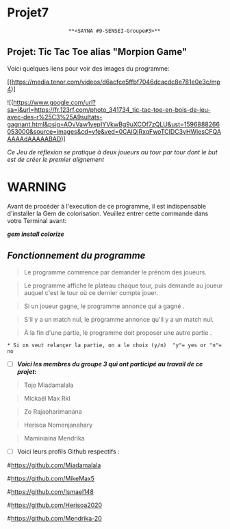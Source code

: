 # Projet7

						**<SAYNA #9-SENSEI-Groupe#3>**
			   

## Projet: Tic Tac Toe alias "Morpion Game"

Voici quelques liens pour voir des images du programme:

[(https://media.tenor.com/videos/d6acfce5ffbf7046dcacdc8e781e0e3c/mp4)]

![(https://www.google.com/url?sa=i&url=https://fr.123rf.com/photo_341734_tic-tac-toe-en-bois-de-jeu-avec-des-r%25C3%25A9sultats-gagnant.html&psig=AOvVaw1yepIYVkwBg9uXCOf7zQLU&ust=1596888266053000&source=images&cd=vfe&ved=0CAIQjRxqFwoTCIDC3vHWiesCFQAAAAAdAAAAABAD)]

*Ce Jeu de réflexion se pratique à deux joueurs au tour par tour dont le but est de créer le premier alignement*

# WARNING 

Avant de procéder à l'execution de ce programme, il est indispensable d'installer la Gem de colorisation.
Veuillez entrer cette commande dans votre Terminal avant: 

***gem install colorize***



## *Fonctionnement du programme*

> Le programme commence par demander le prénom des joueurs.

> Le programme affiche le plateau chaque tour, puis demande au joueur auquel c'est le tour où ce dernier compte jouer.

> Si un joueur gagne, le programme annonce qui a gagné .

> S'il y a un match nul, le programme annonce qu'il y a un match nul.
 
> À la fin d'une partie, le programme doit proposer une autre partie .

    * Si on veut relançer la partie, on a le choix (y/n)  "y"= yes or "n"= no



 - [ ] ***Voici les membres du groupe 3 qui ont participé au travail de ce projet:***

>  Tojo Miadamalala

>  Mickaël Max Rkl

>  Zo Rajaoharimanana

>  Herisoa Nomenjanahary

>  Maminiaina Mendrika

 - [ ] Voici leurs profils Github respectifs : 
  
		 
  #https://github.com/Miadamalala
  
  #https://github.com/MikeMax5
    
  #https://github.com/Ismael148
  
  #https://github.com/Herisoa2020
  
  #https://github.com/Mendrika-20

